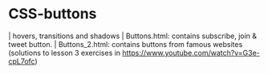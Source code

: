 # CSS-buttons
| hovers, transitions and shadows
| Buttons.html: contains subscribe, join & tweet button.
| Buttons_2.html: contains buttons from famous websites (solutions to lesson 3 exercises in https://www.youtube.com/watch?v=G3e-cpL7ofc)
